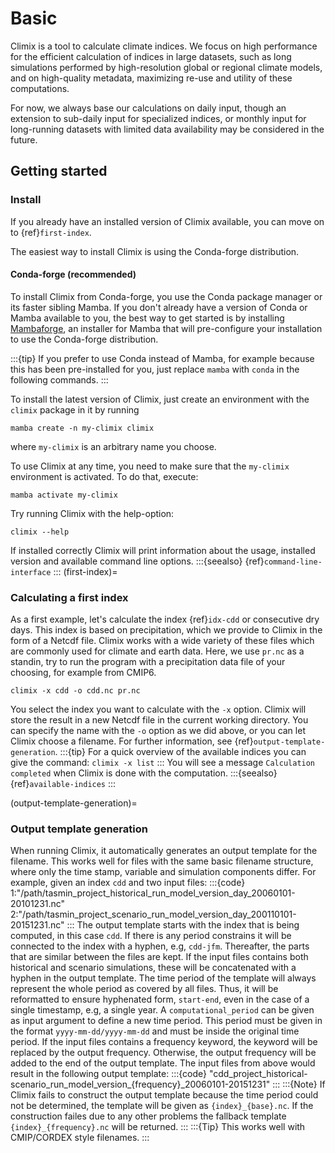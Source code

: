 # Basic

Climix is a tool to calculate climate indices.
We focus on high performance for the efficient calculation of indices in large datasets, such as long simulations performed by high-resolution global or regional climate models, and on high-quality metadata, maximizing re-use and utility of these computations.

For now, we always base our calculations on daily input, though an extension to sub-daily input for specialized indices, or monthly input for long-running datasets with limited data availability may be considered in the future.

## Getting started
### Install
If you already have an installed version of Climix available, you can move on to {ref}`first-index`.

The easiest way to install Climix is using the Conda-forge distribution.

#### Conda-forge (recommended)
To install Climix from Conda-forge, you use the Conda package manager or its faster sibling Mamba.
If you don't already have a version of Conda or Mamba available to you, the best way to get started is by installing [Mambaforge](https://github.com/conda-forge/miniforge#mambaforge), an installer for Mamba that will pre-configure your installation to use the Conda-forge distribution.

:::{tip}
If you prefer to use Conda instead of Mamba, for example because this has been pre-installed for you, just replace `mamba` with `conda` in the following commands.
:::

To install the latest version of Climix, just create an environment with the `climix` package in it by running
```{code-block} bash
mamba create -n my-climix climix
```
where `my-climix` is an arbitrary name you choose.

To use Climix at any time, you need to make sure that the `my-climix` environment is activated.
To do that, execute:
```{code-block} bash
mamba activate my-climix
```
Try running Climix with the help-option:
```{code-block} bash
climix --help
```
If installed correctly Climix will print information about the usage, installed version and available command line options.
:::{seealso}
{ref}`command-line-interface`
:::
(first-index)=
### Calculating a first index
As a first example, let's calculate the index {ref}`idx-cdd` or consecutive dry days.
This index is based on precipitation, which we provide to Climix in the form of a Netcdf file.
Climix works with a wide variety of these files which are commonly used for climate and earth data.
Here, we use `pr.nc` as a standin, try to run the program with a precipitation data file of your choosing, for example from CMIP6.

```{code-block} bash
climix -x cdd -o cdd.nc pr.nc
```
You select the index you want to calculate with the `-x` option. Climix will store the result in a new Netcdf file in the current working directory.
You can specify the name with the `-o` option as we did above, or you can let Climix choose a filename. For further information, see {ref}`output-template-generation`.
:::{tip}
For a quick overview of the available indices you can give the command: `climix -x list`
:::
You will see a message `Calculation completed` when Climix is done with the computation.
:::{seealso}
{ref}`available-indices`
:::

(output-template-generation)=
### Output template generation
When running Climix, it automatically generates an output template for the filename. This works well for files with the same basic filename structure, where only the time stamp, variable and simulation components differ. For example, given an index `cdd` and two input files:
:::{code}
1:"/path/tasmin_project_historical_run_model_version_day_20060101-20101231.nc"
2:"/path/tasmin_project_scenario_run_model_version_day_200110101-20151231.nc"
:::
The output template starts with the index that is being computed, in this case `cdd`. If there is any period constrains it will be connected to the index with a hyphen, e.g, `cdd-jfm`. Thereafter, the parts that are similar between the files are kept. If the input files contains both historical and scenario simulations, these will be concatenated with a hyphen in the output template. The time period of the template will always represent the whole period as covered by all files. Thus, it will be reformatted to ensure hyphenated form, `start-end`, even in the case of a single timestamp, e.g, a single year. A `computational_period` can be given as input argument to define a new time period. This period must be given in the format `yyyy-mm-dd/yyyy-mm-dd` and must be inside the original time period. If the input files contains a frequency keyword, the keyword will be replaced by the output frequency. Otherwise, the output frequency will be added to the end of the output template. The input files from above would result in the following output template:
:::{code}
"cdd_project_historical-scenario_run_model_version_{frequency}_20060101-20151231"
:::
:::{Note}
If Climix fails to construct the output template because the time period could not be determined, the template will be given as `{index}_{base}.nc`. If the construction failes due to any other problems the fallback template `{index}_{frequency}.nc` will be returned.
:::
:::{Tip}
This works well with CMIP/CORDEX style filenames.
:::
